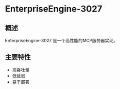 # EnterpriseEngine-3027

## 概述

EnterpriseEngine-3027 是一个高性能的MCP服务器实现。

## 主要特性

- 高吞吐量
- 低延迟
- 易于部署
